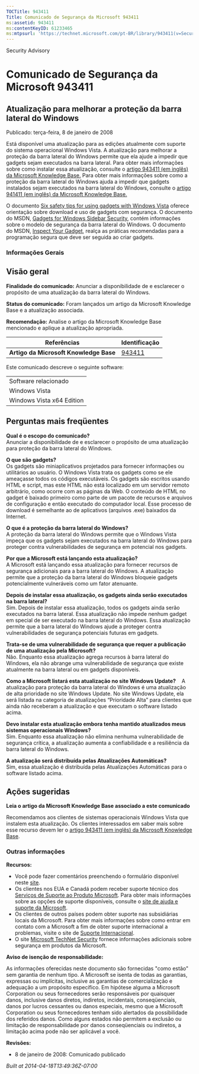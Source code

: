 ```yaml
---
TOCTitle: 943411
Title: Comunicado de Segurança da Microsoft 943411
ms:assetid: 943411
ms:contentKeyID: 61233465
ms:mtpsurl: 'https://technet.microsoft.com/pt-BR/library/943411(v=Security.10)'
---
```


Security Advisory

Comunicado de Segurança da Microsoft 943411
===========================================

Atualização para melhorar a proteção da barra lateral do Windows
----------------------------------------------------------------

Publicado: terça-feira, 8 de janeiro de 2008

Está disponível uma atualização para as edições atualmente com suporte do sistema operacional Windows Vista. A atualização para melhorar a proteção da barra lateral do Windows permite que ela ajude a impedir que gadgets sejam executados na barra lateral. Para obter mais informações sobre como instalar essa atualização, consulte o [artigo 943411 (em inglês) da Microsoft Knowledge Base.](http://support.microsoft.com/kb/943411) Para obter mais informações sobre como a proteção da barra lateral do Windows ajuda a impedir que gadgets instalados sejam executados na barra lateral do Windows, consulte o [artigo 941411 (em inglês) da Microsoft Knowledge Base.](http://support.microsoft.com/kb/941411)

O documento [Six safety tips for using gadgets with Windows Vista](http://www.microsoft.com/protect/yourself/downloads/gadgets.mspx) oferece orientação sobre download e uso de gadgets com segurança. O documento do MSDN, [Gadgets for Windows Sidebar Security](http://msdn2.microsoft.com/en-us/library/bb508510.aspx), contém informações sobre o modelo de segurança da barra lateral do Windows. O documento do MSDN, [Inspect Your Gadget](http://msdn2.microsoft.com/en-us/library/bb498012.aspx), realça as práticas recomendadas para a programação segura que deve ser seguida ao criar gadgets.

### Informações Gerais

Visão geral
-----------

<span></span>
**Finalidade do comunicado:** Anunciar a disponibilidade de e esclarecer o propósito de uma atualização da barra lateral do Windows.

**Status do comunicado:** Foram lançados um artigo da Microsoft Knowledge Base e a atualização associada.

**Recomendação:** Analise o artigo da Microsoft Knowledge Base mencionado e aplique a atualização apropriada.

| Referências                            | Identificação                                    |
|----------------------------------------|--------------------------------------------------|
| **Artigo da Microsoft Knowledge Base** | [943411](http://support.microsoft.com/kb/943411) |

Este comunicado descreve o seguinte software:

|                           |
|---------------------------|
| Software relacionado      |
| Windows Vista             |
| Windows Vista x64 Edition |

Perguntas mais freqüentes
-------------------------

<span></span>
**Qual é o escopo do comunicado?**  
Anunciar a disponibilidade de e esclarecer o propósito de uma atualização para proteção da barra lateral do Windows.

**O que são gadgets?**  
Os gadgets são miniaplicativos projetados para fornecer informações ou utilitários ao usuário. O Windows Vista trata os gadgets como se ele ameaçasse todos os códigos executáveis. Os gadgets são escritos usando HTML e script, mas este HTML não está localizado em um servidor remoto arbitrário, como ocorre com as páginas da Web. O conteúdo de HTML no gadget é baixado primeiro como parte de um pacote de recursos e arquivos de configuração e então executado do computador local. Esse processo de download é semelhante ao de aplicativos (arquivos .exe) baixados da Internet.

**O que é a proteção da barra lateral do Windows?**  
A proteção da barra lateral do Windows permite que o Windows Vista impeça que os gadgets sejam executados na barra lateral do Windows para proteger contra vulnerabilidades de segurança em potencial nos gadgets.

**Por que a Microsoft está lançando esta atualização?**  
A Microsoft está lançando essa atualização para fornecer recursos de segurança adicionais para a barra lateral do Windows. A atualização permite que a proteção da barra lateral do Windows bloqueie gadgets potencialmente vulneráveis como um fator atenuante.

**Depois de instalar essa atualização, os gadgets ainda serão executados na barra lateral?**  
Sim. Depois de instalar essa atualização, todos os gadgets ainda serão executados na barra lateral. Essa atualização não impede nenhum gadget em special de ser executado na barra lateral do Windows. Essa atualização permite que a barra lateral do Windows ajude a proteger contra vulnerabilidades de segurança potenciais futuras em gadgets.

**Trata-se de uma vulnerabilidade de segurança que requer a publicação de uma atualização pela Microsoft?**  
Não. Enquanto essa atualização agrega recursos à barra lateral do Windows, ela não abrange uma vulnerabilidade de segurança que existe atualmente na barra lateral ou em gadgets disponíveis.

**Como a Microsoft listará esta atualização no site Windows Update?**    
A atualização para proteção da barra lateral do Windows é uma atualização de alta prioridade no site Windows Update. No site Windows Update, ela será listada na categoria de atualizações “Prioridade Alta” para clientes que ainda não receberam a atualização e que executam o software listado acima.

**Devo instalar esta atualização embora tenha mantido atualizados meus sistemas operacionais Windows?**  
Sim. Enquanto essa atualização não elimina nenhuma vulnerabilidade de segurança crítica, a atualização aumenta a confiabilidade e a resiliência da barra lateral do Windows.

**A atualização será distribuída pelas Atualizações Automáticas?**  
Sim, essa atualização é distribuída pelas Atualizações Automáticas para o software listado acima.

Ações sugeridas
---------------

<span></span>
**Leia o artigo da Microsoft Knowledge Base associado a este comunicado**

Recomendamos aos clientes de sistemas operacionais Windows Vista que instalem esta atualização. Os clientes interessados em saber mais sobre esse recurso devem ler o [artigo 943411 (em inglês) da Microsoft Knowledge Base](http://support.microsoft.com/kb/943411).

### Outras informações

**Recursos:**

-   Você pode fazer comentários preenchendo o formulário disponível neste [site](https://support.microsoft.com/common/survey.aspx?scid=sw;en;1257&amp;showpage=1&amp;ws=technet&amp;sd=tech).
-   Os clientes nos EUA e Canadá podem receber suporte técnico dos [Serviços de Suporte ao Produto Microsoft](http://go.microsoft.com/fwlink/?linkid=21131). Para obter mais informações sobre as opções de suporte disponíveis, consulte o [site de ajuda e suporte da Microsoft](http://support.microsoft.com/).
-   Os clientes de outros países podem obter suporte nas subsidiárias locais da Microsoft. Para obter mais informações sobre como entrar em contato com a Microsoft a fim de obter suporte internacional a problemas, visite o site de [Suporte Internacional](http://go.microsoft.com/fwlink/?linkid=21155).
-   O site [Microsoft TechNet Security](http://go.microsoft.com/fwlink/?linkid=21132) fornece informações adicionais sobre segurança em produtos da Microsoft.

**Aviso de isenção de responsabilidade:**

As informações oferecidas neste documento são fornecidas "como estão" sem garantia de nenhum tipo. A Microsoft se isenta de todas as garantias, expressas ou implícitas, inclusive as garantias de comercialização e adequação a um propósito específico. Em hipótese alguma a Microsoft Corporation ou seus fornecedores serão responsáveis por quaisquer danos, inclusive danos diretos, indiretos, incidentais, conseqüenciais, danos por lucros cessantes ou danos especiais, mesmo que a Microsoft Corporation ou seus fornecedores tenham sido alertados da possibilidade dos referidos danos. Como alguns estados não permitem a exclusão ou limitação de responsabilidade por danos conseqüenciais ou indiretos, a limitação acima pode não ser aplicável a você.

**Revisões:**

-   8 de janeiro de 2008: Comunicado publicado

*Built at 2014-04-18T13:49:36Z-07:00*
